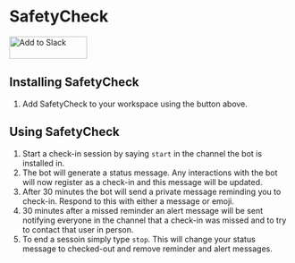 # SafetyCheck
<a href="https://slack.amauney.com:444/begin_auth"><img alt="Add to Slack" height="40" width="139" src="https://platform.slack-edge.com/img/add_to_slack.png" srcset="https://platform.slack-edge.com/img/add_to_slack.png 1x, https://platform.slack-edge.com/img/add_to_slack@2x.png 2x"></a>

## Installing SafetyCheck
1. Add SafetyCheck to your workspace using the button above.

## Using SafetyCheck
1. Start a check-in session by saying ```start``` in the channel the bot is installed in.
2. The bot will generate a status message. Any interactions with the bot will now register as a check-in and this message will be updated.
3. After 30 minutes the bot will send a private message reminding you to check-in. Respond to this with either a message or emoji.
4. 30 minutes after a missed reminder an alert message will be sent notifying everyone in the channel that a check-in was missed and to try to contact that user in person.
5. To end a sessoin simply type ```stop```. This will change your status message to checked-out and remove reminder and alert messages.

